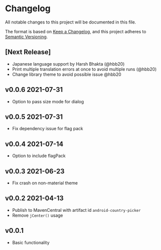 # Changelog

All notable changes to this project will be documented in this file.

The format is based on [Keep a Changelog](https://keepachangelog.com/en/1.0.0/), and this project
adheres to [Semantic Versioning](https://semver.org/spec/v2.0.0.html).

## [Next Release]
- Japanese language support by Harsh Bhakta (@hbb20)
- Print multiple translation errors at once to avoid multiple runs (@hbb20)
- Change library theme to avoid possible issue @hbb20

## v0.0.6 2021-07-31

- Option to pass size mode for dialog

## v0.0.5 2021-07-31

- Fix dependency issue for flag pack

## v0.0.4 2021-07-14

- Option to include flagPack

## v0.0.3 2021-06-23

- Fix crash on non-material theme

## v0.0.2 2021-04-13

- Publish to MavenCentral with artifact id `android-country-picker`
- Remove `jCenter()` usage

## v0.0.1
- Basic functionality

